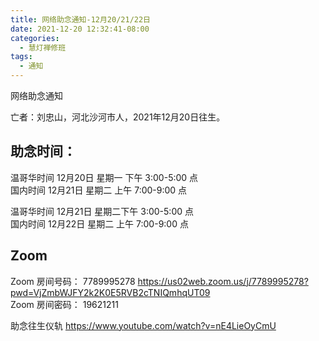 ```yaml
---
title: 网络助念通知-12月20/21/22日
date: 2021-12-20 12:32:41-08:00
categories:
  - 慧灯禅修班
tags:
  - 通知
---
```

网络助念通知

亡者：刘忠山，河北沙河市人，2021年12月20日往生。

## 助念时间：  
温哥华时间 12月20日 星期一 下午 3:00-5:00 点  
国内时间 12月21日 星期二 上午 7:00-9:00 点  

温哥华时间 12月21日 星期二下午 3:00-5:00 点  
国内时间 12月22日 星期二 上午 7:00-9:00 点

## Zoom
Zoom 房间号码： 7789995278 <https://us02web.zoom.us/j/7789995278?pwd=VjZmbWJFY2k2K0E5RVB2cTNIQmhqUT09>  
Zoom 房间密码： 19621211

助念往生仪轨
<https://www.youtube.com/watch?v=nE4LieOyCmU>